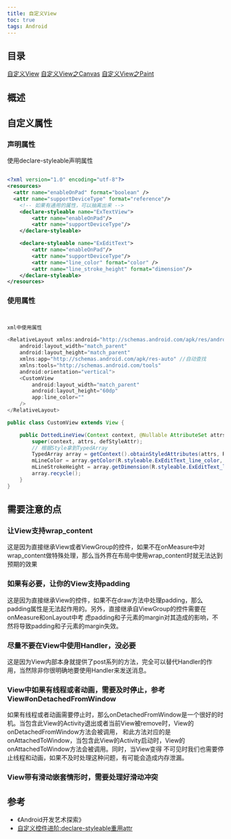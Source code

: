 ```yaml
---
title: 自定义View
toc: true
tags: Android
---
```


## 目录

[自定义View](/Android/UI/自定义View/)
[自定义View之Canvas](/Android/UI/自定义View之Canvas/)
[自定义View之Paint](/Android/UI/自定义View之Paint/)

## 概述

## 自定义属性

### 声明属性

使用declare-styleable声明属性

```xml

<?xml version="1.0" encoding="utf-8"?>
<resources>
  <attr name="enableOnPad" format="boolean" />
  <attr name="supportDeviceType" format="reference"/>
    <!-- 如果有通用的属性，可以抽离出来 -->  
    <declare-styleable name="ExTextView">
        <attr name="enableOnPad"/>
        <attr name="supportDeviceType"/>
    </declare-styleable>

    <declare-styleable name="ExEditText">
        <attr name="enableOnPad"/>
        <attr name="supportDeviceType"/> 
        <attr name="line_color" format="color" />
        <attr name="line_stroke_height" format="dimension"/>
    </declare-styleable>
</resources>


```

### 使用属性

```java


xml中使用属性

<RelativeLayout xmlns:android="http://schemas.android.com/apk/res/android"
    android:layout_width="match_parent"
    android:layout_height="match_parent"
    xmlns:app="http://schemas.android.com/apk/res-auto" //自动查找
    xmlns:tools="http://schemas.android.com/tools"
    android:orientation="vertical">
    <CustomView 
        android:layout_width="match_parent"
        android:layout_height="60dp"
        app:line_color=""
    />
</RelativeLayout>

public class CustomView extends View {

    public DottedLineView(Context context, @Nullable AttributeSet attrs, int defStyleAttr) {
        super(context, attrs, defStyleAttr);
        // 根据Style拿到TypedArray
        TypedArray array = getContext().obtainStyledAttributes(attrs, R.styleable.ExEditText);
        mLineColor = array.getColor(R.styleable.ExEditText_line_color, getResources().getColor(R.color.Red));
        mLineStrokeHeight = array.getDimension(R.styleable.ExEditText_line_stroke_height, dp2px(getContext(), 1));
        array.recycle();
    }
}
```

## 需要注意的点

### 让View支持wrap_content

这是因为直接继承View或者ViewGroup的控件，如果不在onMeasure中对wrap_content做特殊处理，那么当外界在布局中使用wrap_content时就无法达到预期的效果

### 如果有必要，让你的View支持padding

这是因为直接继承View的控件，如果不在draw方法中处理padding，那么padding属性是无法起作用的。另外，直接继承自ViewGroup的控件需要在onMeasure和onLayout中考
虑padding和子元素的margin对其造成的影响，不然将导致padding和子元素的margin失效。

### 尽量不要在View中使用Handler，没必要

这是因为View内部本身就提供了post系列的方法，完全可以替代Handler的作用，当然除非你很明确地要使用Handler来发送消息。

### View中如果有线程或者动画，需要及时停止，参考View#onDetachedFromWindow

如果有线程或者动画需要停止时，那么onDetachedFromWindow是一个很好的时机。当包含此View的Activity退出或者当前View被remove时，View的 onDetachedFromWindow方法会被调用，
和此方法对应的是onAttachedToWindow，当包含此View的Activity启动时，View的onAttachedToWindow方法会被调用。同时，当View变得
不可见时我们也需要停止线程和动画，如果不及时处理这种问题，有可能会造成内存泄漏。

### View带有滑动嵌套情形时，需要处理好滑动冲突

## 参考

- 《Android开发艺术探索》
- [自定义控件进阶:declare-styleable重用attr](https://droidyue.com/blog/2014/07/16/better-in-android-include-attrs-in-declare-stylable/)
